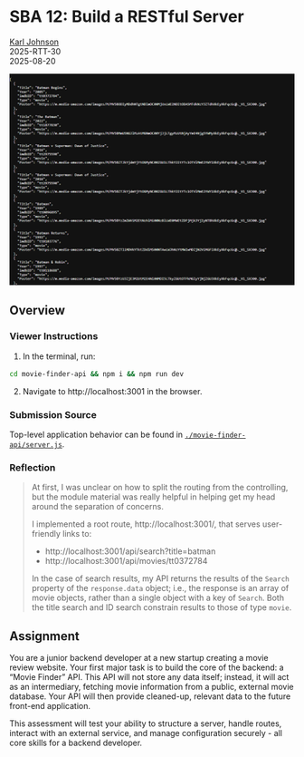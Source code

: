 # SBA 12: Build a RESTful Server

[Karl Johnson](https://github.com/hirekarl)  
2025-RTT-30  
<time datetime="2025-08-20">2025-08-20</time>  

![Browser output of SBA 12 displaying 7 of many search results for key of "batman".](./preview.png)

## Overview
### Viewer Instructions
1. In the terminal, run:

```bash
cd movie-finder-api && npm i && npm run dev
```

2. Navigate to http://localhost:3001 in the browser.

### Submission Source
Top-level application behavior can be found in [`./movie-finder-api/server.js`](./movie-finder-api/server.js).

### Reflection
> At first, I was unclear on how to split the routing from the controlling, but the module material was really helpful in helping get my head around the separation of concerns.
> 
> I implemented a root route, http://localhost:3001/, that serves user-friendly links to:
> - http://localhost:3001/api/search?title=batman
> - http://localhost:3001/api/movies/tt0372784
>
> In the case of search results, my API returns the results of the `Search` property of the `response.data` object; i.e., the response is an array of movie objects, rather than a single object with a key of `Search`. Both the title search and ID search constrain results to those of type `movie`.

## Assignment
You are a junior backend developer at a new startup creating a movie review website. Your first major task is to build the core of the backend: a “Movie Finder” API. This API will not store any data itself; instead, it will act as an intermediary, fetching movie information from a public, external movie database. Your API will then provide cleaned-up, relevant data to the future front-end application.

This assessment will test your ability to structure a server, handle routes, interact with an external service, and manage configuration securely - all core skills for a backend developer.
